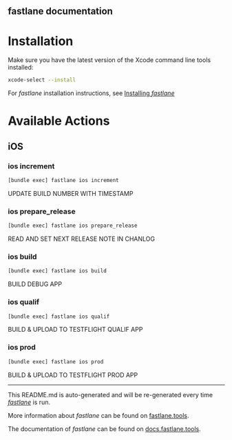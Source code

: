 fastlane documentation
----

# Installation

Make sure you have the latest version of the Xcode command line tools installed:

```sh
xcode-select --install
```

For _fastlane_ installation instructions, see [Installing _fastlane_](https://docs.fastlane.tools/#installing-fastlane)

# Available Actions

## iOS

### ios increment

```sh
[bundle exec] fastlane ios increment
```

UPDATE BUILD NUMBER WITH TIMESTAMP

### ios prepare_release

```sh
[bundle exec] fastlane ios prepare_release
```

READ AND SET NEXT RELEASE NOTE IN CHANLOG

### ios build

```sh
[bundle exec] fastlane ios build
```

BUILD DEBUG APP

### ios qualif

```sh
[bundle exec] fastlane ios qualif
```

BUILD & UPLOAD TO TESTFLIGHT QUALIF APP

### ios prod

```sh
[bundle exec] fastlane ios prod
```

BUILD & UPLOAD TO TESTFLIGHT PROD APP

----

This README.md is auto-generated and will be re-generated every time [_fastlane_](https://fastlane.tools) is run.

More information about _fastlane_ can be found on [fastlane.tools](https://fastlane.tools).

The documentation of _fastlane_ can be found on [docs.fastlane.tools](https://docs.fastlane.tools).
